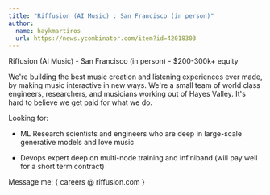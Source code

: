```yaml
---
title: "Riffusion (AI Music) : San Francisco (in person)"
author:
  name: haykmartiros
  url: https://news.ycombinator.com/item?id=42018303
---
```

Riffusion (AI Music) - San Francisco (in person) - $200-300k+ equity

We&#x27;re building the best music creation and listening experiences ever made, by making music interactive in new ways. We&#x27;re a small team of world class engineers, researchers, and musicians working out of Hayes Valley. It&#x27;s hard to believe we get paid for what we do.

Looking for:

* ML Research scientists and engineers who are deep in large-scale generative models and love music

* Devops expert deep on multi-node training and infiniband (will pay well for a short term contract)

Message me: { careers @ riffusion.com }
<JobApplication />
